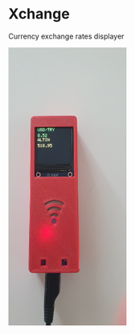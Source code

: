 # Xchange
Currency exchange rates displayer

<img src="Images/image.jpg" width="235" height="554" >
